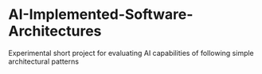 # AI-Implemented-Software-Architectures
Experimental short project for evaluating AI capabilities of following simple architectural patterns
